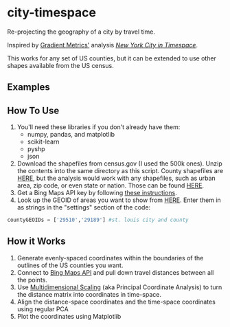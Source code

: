 # city-timespace
Re-projecting the geography of a city by travel time.

Inspired by [Gradient Metrics'](http://gradientmetrics.com/) analysis [*New York City in Timespace*](http://gradientmetrics.com/new-york-city-in-timespace).

This works for any set of US counties, but it can be extended to use other shapes available from the US census.
## Examples

## How To Use
1) You'll need these libraries if you don't already have them:
	* numpy, pandas, and matplotlib
	* scikit-learn
	* pyshp
	* json
2) Download the shapefiles from census.gov (I used the 500k ones). Unzip the contents into the same directory as this script. County shapefiles are [HERE](https://www.census.gov/geo/maps-data/data/cbf/cbf_counties.html),  but the analysis would work with any shapefiles, such as urban area, zip code, or even state or nation. Those can be found [HERE](https://www.census.gov/geo/maps-data/data/tiger-cart-boundary.html).
3) Get a Bing Maps API key by following [these instructions](https://msdn.microsoft.com/en-us/library/ff428642.aspx). 
4) Look up the GEOID of areas you want to show from [HERE](https://census.missouri.edu/geocodes/). Enter them in as strings in the "settings" section of the code:
```python
countyGEOIDs = ['29510','29189'] #st. louis city and county
```

## How it Works
1) Generate evenly-spaced coordinates within the boundaries of the outlines of the US counties you want.
2) Connect to [Bing Maps API](https://msdn.microsoft.com/en-us/library/mt827298.aspx) and pull down travel distances between all the points.
3) Use [Multidimensional Scaling](https://en.wikipedia.org/wiki/Multidimensional_scaling) (aka Principal Coordinate Analysis) to turn the distance matrix into coordinates in time-space.
4) Align the distance-space coordinates and the time-space coordinates using regular PCA
5) Plot the coordinates using Matplotlib

